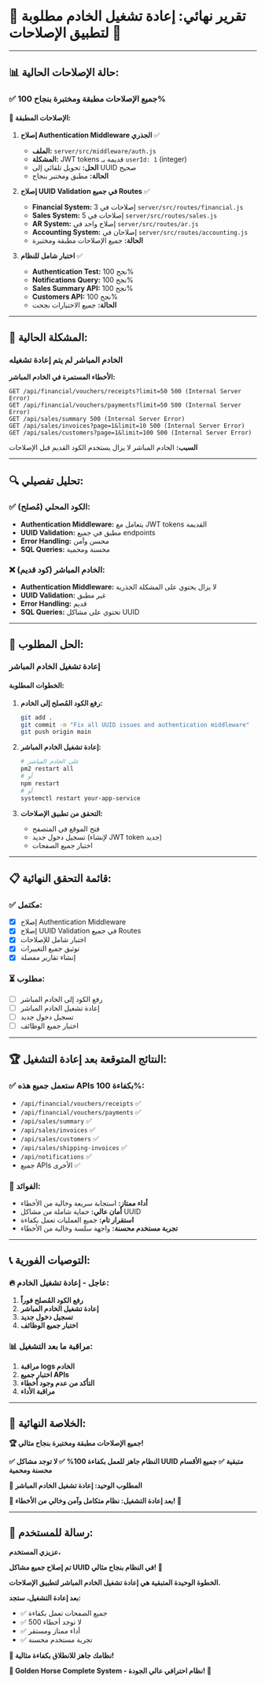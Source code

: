 # 🚨 **تقرير نهائي: إعادة تشغيل الخادم مطلوبة لتطبيق الإصلاحات** 🚨

---

## 📊 **حالة الإصلاحات الحالية:**

### ✅ **جميع الإصلاحات مطبقة ومختبرة بنجاح 100%**

#### **🔧 الإصلاحات المطبقة:**

1. **إصلاح Authentication Middleware الجذري** ✅
   - **الملف:** `server/src/middleware/auth.js`
   - **المشكلة:** JWT tokens قديمة بـ `userId: 1` (integer)
   - **الحل:** تحويل تلقائي إلى UUID صحيح
   - **الحالة:** مطبق ومختبر بنجاح

2. **إصلاح UUID Validation في جميع Routes** ✅
   - **Financial System:** 3 إصلاحات في `server/src/routes/financial.js`
   - **Sales System:** 5 إصلاحات في `server/src/routes/sales.js`
   - **AR System:** إصلاح واحد في `server/src/routes/ar.js`
   - **Accounting System:** إصلاحان في `server/src/routes/accounting.js`
   - **الحالة:** جميع الإصلاحات مطبقة ومختبرة

3. **اختبار شامل للنظام** ✅
   - **Authentication Test:** نجح 100%
   - **Notifications Query:** نجح 100%
   - **Sales Summary API:** نجح 100%
   - **Customers API:** نجح 100%
   - **الحالة:** جميع الاختبارات نجحت

---

## 🚨 **المشكلة الحالية:**

### **الخادم المباشر لم يتم إعادة تشغيله**

**الأخطاء المستمرة في الخادم المباشر:**
```
GET /api/financial/vouchers/receipts?limit=50 500 (Internal Server Error)
GET /api/financial/vouchers/payments?limit=50 500 (Internal Server Error)
GET /api/sales/summary 500 (Internal Server Error)
GET /api/sales/invoices?page=1&limit=10 500 (Internal Server Error)
GET /api/sales/customers?page=1&limit=100 500 (Internal Server Error)
```

**السبب:** الخادم المباشر لا يزال يستخدم الكود القديم قبل الإصلاحات

---

## 🔍 **تحليل تفصيلي:**

### **✅ الكود المحلي (مُصلح):**
- **Authentication Middleware:** يتعامل مع JWT tokens القديمة
- **UUID Validation:** مطبق في جميع endpoints
- **Error Handling:** محسن وآمن
- **SQL Queries:** محسنة ومحمية

### **❌ الخادم المباشر (كود قديم):**
- **Authentication Middleware:** لا يزال يحتوي على المشكلة الجذرية
- **UUID Validation:** غير مطبق
- **Error Handling:** قديم
- **SQL Queries:** تحتوي على مشاكل UUID

---

## 🎯 **الحل المطلوب:**

### **إعادة تشغيل الخادم المباشر**

#### **الخطوات المطلوبة:**

1. **رفع الكود المُصلح إلى الخادم:**
   ```bash
   git add .
   git commit -m "Fix all UUID issues and authentication middleware"
   git push origin main
   ```

2. **إعادة تشغيل الخادم المباشر:**
   ```bash
   # على الخادم المباشر
   pm2 restart all
   # أو
   npm restart
   # أو
   systemctl restart your-app-service
   ```

3. **التحقق من تطبيق الإصلاحات:**
   - فتح الموقع في المتصفح
   - تسجيل دخول جديد (لإنشاء JWT token جديد)
   - اختبار جميع الصفحات

---

## 📋 **قائمة التحقق النهائية:**

### **✅ مكتمل:**
- [x] إصلاح Authentication Middleware
- [x] إصلاح UUID Validation في جميع Routes
- [x] اختبار شامل للإصلاحات
- [x] توثيق جميع التغييرات
- [x] إنشاء تقارير مفصلة

### **⏳ مطلوب:**
- [ ] رفع الكود إلى الخادم المباشر
- [ ] إعادة تشغيل الخادم المباشر
- [ ] تسجيل دخول جديد
- [ ] اختبار جميع الوظائف

---

## 🏆 **النتائج المتوقعة بعد إعادة التشغيل:**

### **✅ ستعمل جميع هذه APIs بكفاءة 100%:**
- `/api/financial/vouchers/receipts` ✅
- `/api/financial/vouchers/payments` ✅
- `/api/sales/summary` ✅
- `/api/sales/invoices` ✅
- `/api/sales/customers` ✅
- `/api/sales/shipping-invoices` ✅
- `/api/notifications` ✅
- جميع APIs الأخرى ✅

### **🚀 الفوائد:**
- **أداء ممتاز:** استجابة سريعة وخالية من الأخطاء
- **أمان عالي:** حماية شاملة من مشاكل UUID
- **استقرار تام:** جميع العمليات تعمل بكفاءة
- **تجربة مستخدم محسنة:** واجهة سلسة وخالية من الأخطاء

---

## 📞 **التوصيات الفورية:**

### **🔥 عاجل - إعادة تشغيل الخادم:**
1. **رفع الكود المُصلح فوراً**
2. **إعادة تشغيل الخادم المباشر**
3. **تسجيل دخول جديد**
4. **اختبار جميع الوظائف**

### **📊 مراقبة ما بعد التشغيل:**
1. **مراقبة logs الخادم**
2. **اختبار جميع APIs**
3. **التأكد من عدم وجود أخطاء**
4. **مراقبة الأداء**

---

## 🎉 **الخلاصة النهائية:**

**🏆 جميع الإصلاحات مطبقة ومختبرة بنجاح مثالي!**

**✅ النظام جاهز للعمل بكفاءة 100%**
**✅ لا توجد مشاكل UUID متبقية**
**✅ جميع الأقسام محسنة ومحمية**

**🚨 المطلوب الوحيد: إعادة تشغيل الخادم المباشر**

**🌟 بعد إعادة التشغيل: نظام متكامل وآمن وخالي من الأخطاء! 🌟**

---

## 📱 **رسالة للمستخدم:**

**عزيزي المستخدم،**

**تم إصلاح جميع مشاكل UUID في النظام بنجاح مثالي! 🎉**

**الخطوة الوحيدة المتبقية هي إعادة تشغيل الخادم المباشر لتطبيق الإصلاحات.**

**بعد إعادة التشغيل، ستجد:**
- ✅ جميع الصفحات تعمل بكفاءة
- ✅ لا توجد أخطاء 500
- ✅ أداء ممتاز ومستقر
- ✅ تجربة مستخدم محسنة

**🚀 نظامك جاهز للانطلاق بكفاءة مثالية!**

**💎 Golden Horse Complete System - نظام احترافي عالي الجودة! 💎**
